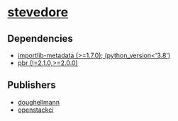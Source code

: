 # [stevedore](https://pypi.org/project/stevedore)

## Dependencies
- [importlib-metadata (>=1.7.0); (python_version<'3.8')](packages/i/importlib-metadata.md)
- [pbr (!=2.1.0,>=2.0.0)](packages/p/pbr.md)



## Publishers
- [doughellmann](https://pypi.org/user/doughellmann)
- [openstackci](https://pypi.org/user/openstackci)

